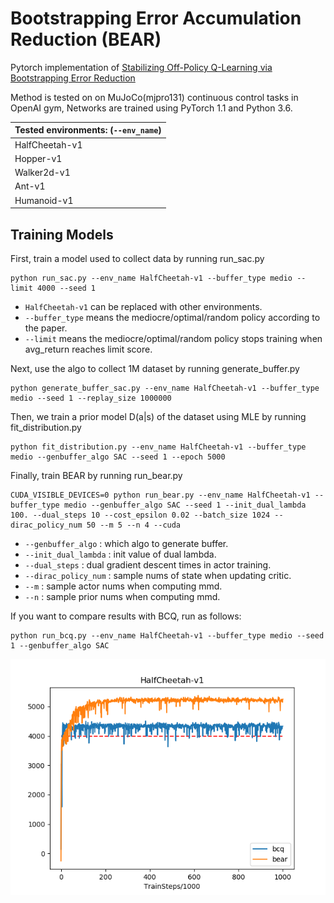 # Bootstrapping Error Accumulation Reduction (BEAR)
Pytorch implementation of [Stabilizing Off-Policy Q-Learning via Bootstrapping Error Reduction](https://arxiv.org/pdf/1906.00949.pdf)

Method is tested on on MuJoCo(mjpro131) continuous control tasks in OpenAI gym, Networks are trained using PyTorch 1.1 and Python 3.6.

| Tested environments: **(`--env_name`)**|
| --------------- |
| HalfCheetah-v1  |
| Hopper-v1       |
| Walker2d-v1     |
| Ant-v1          |
| Humanoid-v1     |

## Training Models

First, train a model used to collect data by running run_sac.py

```
python run_sac.py --env_name HalfCheetah-v1 --buffer_type medio --limit 4000 --seed 1
```

- `HalfCheetah-v1` can be replaced with other environments.
- `--buffer_type` means the mediocre/optimal/random policy according to the paper.
- `--limit` means the mediocre/optimal/random policy stops training when avg_return reaches limit score. 

Next, use the algo to collect 1M dataset by running generate_buffer.py

```
python generate_buffer_sac.py --env_name HalfCheetah-v1 --buffer_type medio --seed 1 --replay_size 1000000
```

Then, we train a prior model D(a|s) of the dataset using MLE by running fit_distribution.py

```
python fit_distribution.py --env_name HalfCheetah-v1 --buffer_type medio --genbuffer_algo SAC --seed 1 --epoch 5000
```

Finally, train BEAR by running run_bear.py

```
CUDA_VISIBLE_DEVICES=0 python run_bear.py --env_name HalfCheetah-v1 --buffer_type medio --genbuffer_algo SAC --seed 1 --init_dual_lambda 100. --dual_steps 10 --cost_epsilon 0.02 --batch_size 1024 --dirac_policy_num 50 --m 5 --n 4 --cuda
```

- `--genbuffer_algo` : which algo to generate buffer.
- `--init_dual_lambda` : init value of dual lambda.
- `--dual_steps` : dual gradient descent times in actor training.
- `--dirac_policy_num` : sample nums of state when updating critic.
- `--m` : sample actor nums when computing mmd.
- `--n` : sample prior nums when computing mmd.

If you want to compare results with BCQ, run as follows:

```
python run_bcq.py --env_name HalfCheetah-v1 --buffer_type medio --seed 1 --genbuffer_algo SAC
```

![image](results/HalfCheetah-v1.png)
